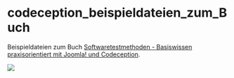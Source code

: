 # codeception_beispieldateien_zum_Buch

Beispieldateien zum Buch [Softwaretestmethoden - Basiswissen praxisorientiert mit Joomla! und Codeception](https://bookboon.com/de/softwaretestmethoden-ebook#download).

![](https://bookboon.com/thumbnail/720/b01016f4-3a8a-4d7d-8cad-32b5e085beb4/fa63c43d-4637-4fa2-873a-475228a24a1d/softwaretestmethoden.jpg)

